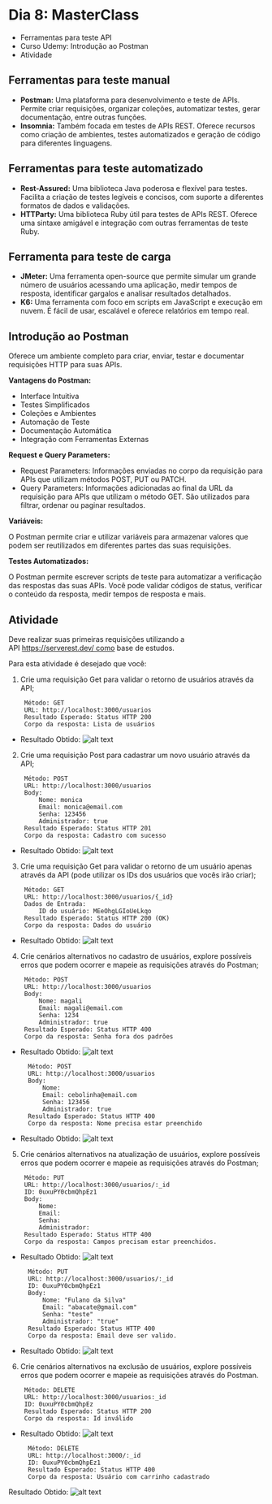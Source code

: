 # Dia 8: MasterClass

- Ferramentas para teste API
- Curso Udemy: Introdução ao Postman
- Atividade

## Ferramentas para teste manual

- **Postman:** Uma plataforma para desenvolvimento e teste de APIs. Permite criar requisições, organizar coleções, automatizar testes, gerar documentação, entre outras funções.
- **Insomnia:** Também focada em testes de APIs REST. Oferece recursos como criação de ambientes, testes automatizados e geração de código para diferentes linguagens.

## Ferramentas para teste automatizado

- **Rest-Assured:** Uma biblioteca Java poderosa e flexível para testes. Facilita a criação de testes legíveis e concisos, com suporte a diferentes formatos de dados e validações.
- **HTTParty:** Uma biblioteca Ruby útil para testes de APIs REST. Oferece uma sintaxe amigável e integração com outras ferramentas de teste Ruby.

## Ferramenta para teste de carga

- **JMeter:** Uma ferramenta open-source que permite simular um grande número de usuários acessando uma aplicação, medir tempos de resposta, identificar gargalos e analisar resultados detalhados.
- **K6:** Uma ferramenta com foco em scripts em JavaScript e execução em nuvem. É fácil de usar, escalável e oferece relatórios em tempo real.

## Introdução ao Postman

Oferece um ambiente completo para criar, enviar, testar e documentar requisições HTTP para suas APIs.

**Vantagens do Postman:**

- Interface Intuitiva
- Testes Simplificados
- Coleções e Ambientes
- Automação de Teste
- Documentação Automática
- Integração com Ferramentas Externas

**Request e Query Parameters:**

- Request Parameters: Informações enviadas no corpo da requisição para APIs que utilizam métodos POST, PUT ou PATCH.
- Query Parameters: Informações adicionadas ao final da URL da requisição para APIs que utilizam o método GET. São utilizados para filtrar, ordenar ou paginar resultados.

**Variáveis:**

O Postman permite criar e utilizar variáveis para armazenar valores que podem ser reutilizados em diferentes partes das suas requisições.

**Testes Automatizados:**

O Postman permite escrever scripts de teste para automatizar a verificação das respostas das suas APIs. Você pode validar códigos de status, verificar o conteúdo da resposta, medir tempos de resposta e mais.

## Atividade

Deve realizar suas primeiras requisições utilizando a API https://serverest.dev/ como base de estudos.

Para esta atividade é desejado que você:

1) Crie uma requisição Get para validar o retorno de usuários através da API;

        Método: GET
        URL: http://localhost:3000/usuarios
        Resultado Esperado: Status HTTP 200
        Corpo da resposta: Lista de usuários

- Resultado Obtido:
![alt text](Imagens/image.png)

2) Crie uma requisição Post para cadastrar um novo usuário através da API;

        Método: POST
        URL: http://localhost:3000/usuarios
        Body:
            Nome: monica
            Email: monica@email.com
            Senha: 123456
            Administrador: true
        Resultado Esperado: Status HTTP 201
        Corpo da resposta: Cadastro com sucesso

- Resultado Obtido:
![alt text](Imagens/image-1.png)

3) Crie uma requisição Get para validar o retorno de um usuário apenas através da API (pode utilizar os IDs dos usuários que vocês irão criar);

        Método: GET
        URL: http://localhost:3000/usuarios/{_id}
        Dados de Entrada:
            ID do usuário: MEeOhgLGIoUeLkqo
        Resultado Esperado: Status HTTP 200 (OK)
        Corpo da resposta: Dados do usuário

- Resultado Obtido:
![alt text](Imagens/image-3.png)

4) Crie cenários alternativos no cadastro de usuários, explore possíveis erros que podem ocorrer e mapeie as requisições através do Postman;

        Método: POST
        URL: http://localhost:3000/usuarios
        Body:
            Nome: magali
            Email: magali@email.com
            Senha: 1234
            Administrador: true
        Resultado Esperado: Status HTTP 400
        Corpo da resposta: Senha fora dos padrões

- Resultado Obtido:
![alt text](Imagens/image-4.png)

        Método: POST
        URL: http://localhost:3000/usuarios
        Body:
            Nome: 
            Email: cebolinha@email.com
            Senha: 123456
            Administrador: true
        Resultado Esperado: Status HTTP 400
        Corpo da resposta: Nome precisa estar preenchido

- Resultado Obtido:
![alt text](Imagens/image-5.png)

5) Crie cenários alternativos na atualização de usuários, explore possíveis erros que podem ocorrer e mapeie as requisições através do Postman;

        Método: PUT
        URL: http://localhost:3000/usuarios/:_id
        ID: 0uxuPY0cbmQhpEz1
        Body:
            Nome: 
            Email: 
            Senha: 
            Administrador: 
        Resultado Esperado: Status HTTP 400
        Corpo da resposta: Campos precisam estar preenchidos.

- Resultado Obtido:
![alt text](Imagens/image-6.png)

        Método: PUT
        URL: http://localhost:3000/usuarios/:_id
        ID: 0uxuPY0cbmQhpEz1
        Body:
            Nome: "Fulano da Silva"
            Email: "abacate@gmail.com"
            Senha: "teste"
            Administrador: "true"
        Resultado Esperado: Status HTTP 400
        Corpo da resposta: Email deve ser valido.

- Resultado Obtido:
![alt text](Imagens/image-7.png)

6) Crie cenários alternativos na exclusão de usuários, explore possíveis erros que podem ocorrer e mapeie as requisições através do Postman.

        Método: DELETE
        URL: http://localhost:3000/usuarios:_id
        ID: 0uxuPY0cbmQhpEz
        Resultado Esperado: Status HTTP 200
        Corpo da resposta: Id inválido

- Resultado Obtido:
![alt text](Imagens/image-8.png)

        Método: DELETE
        URL: http://localhost:3000/:_id
        ID: 0uxuPY0cbmQhpEz1
        Resultado Esperado: Status HTTP 400
        Corpo da resposta: Usuário com carrinho cadastrado

Resultado Obtido:
![alt text](Imagens/image-9.png)
